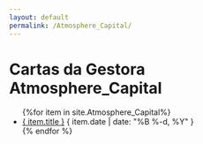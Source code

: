 ```yaml
---
layout: default
permalink: /Atmosphere_Capital/
---
```


<h1>Cartas da Gestora Atmosphere_Capital</h1>
<ul>
{%for item in site.Atmosphere_Capital%}
  <li>
    <a href="{ site.baseurl }{ item.url }">{ item.title }</a>
    <span>{ item.date | date: "%B %-d, %Y" }</span>
  </li>
    {% endfor %}
</ul>